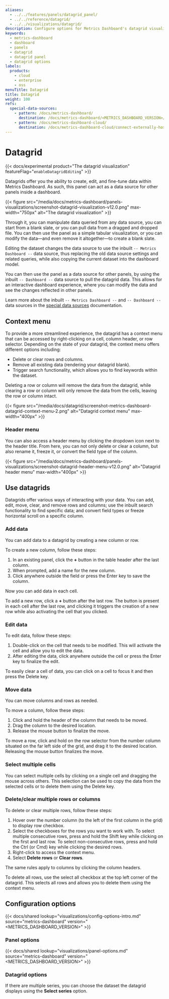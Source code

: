 ```yaml
---
aliases:
  - ../../features/panels/datagrid_panel/
  - ../../reference/datagrid/
  - ../../visualizations/datagrid/
description: Configure options for Metrics Dashboard's datagrid visualization
keywords:
  - metrics-dashboard
  - dashboard
  - panels
  - datagrid
  - datagrid panel
  - datagrid options
labels:
  products:
    - cloud
    - enterprise
    - oss
menuTitle: Datagrid
title: Datagrid
weight: 100
refs:
  special-data-sources:
    - pattern: /docs/metrics-dashboard/
      destination: /docs/metrics-dashboard/<METRICS_DASHBOARD_VERSION>/datasources/#special-data-sources
    - pattern: /docs/metrics-dashboard-cloud/
      destination: /docs/metrics-dashboard-cloud/connect-externally-hosted/data-sources/#special-data-sources
---
```


# Datagrid

{{< docs/experimental product="The datagrid visualization" featureFlag="`enableDatagridEditing`" >}}

Datagrids offer you the ability to create, edit, and fine-tune data within Metrics Dashboard. As such, this panel can act as a data source for other panels
inside a dashboard.

{{< figure src="/media/docs/metrics-dashboard/panels-visualizations/screenshot-datagrid-visualization-v12.0.png" max-width="750px" alt="The datagrid visualization" >}}

Through it, you can manipulate data queried from any data source, you can start from a blank slate, or you can pull data from a dragged and dropped file.
You can then use the panel as a simple tabular visualization, or you can modify the data—and even remove it altogether—to create a blank slate.

Editing the dataset changes the data source to use the inbuilt `-- Metrics Dashboard --` data source, thus replacing the old data source settings and related queries, while also copying the current dataset into the dashboard model.

You can then use the panel as a data source for other panels, by using the inbuilt `-- Dashboard --` data source to pull the datagrid data.
This allows for an interactive dashboard experience, where you can modify the data and see the changes reflected in other panels.

Learn more about the inbuilt `-- Metrics Dashboard --` and `-- Dashboard --` data sources in the [special data sources](ref:special-data-sources) documentation.

## Context menu

To provide a more streamlined experience, the datagrid has a context menu that can be accessed by right-clicking on a cell, column header, or row selector. Depending on the state of your datagrid, the context menu offers different options including:

- Delete or clear rows and columns.
- Remove all existing data (rendering your datagrid blank).
- Trigger search functionality, which allows you to find keywords within the dataset.

Deleting a row or column will remove the data from the datagrid, while clearing a row or column will only remove the data from the cells, leaving the row or column intact.

{{< figure src="/media/docs/datagrid/screenshot-metrics-dashboard-datagrid-context-menu-2.png" alt="Datagrid context menu" max-width="400px" >}}

### Header menu

You can also access a header menu by clicking the dropdown icon next to the header title. From here, you can not only delete or clear a column, but also rename it, freeze it, or convert the field type of the column.

{{< figure src="/media/docs/metrics-dashboard/panels-visualizations/screenshot-datagrid-header-menu-v12.0.png" alt="Datagrid header menu" max-width="400px" >}}

## Use datagrids

Datagrids offer various ways of interacting with your data. You can add, edit, move, clear, and remove rows and columns; use the inbuilt search functionality to find specific data; and convert field types or freeze horizontal scroll on a specific column.

### Add data

You can add data to a datagrid by creating a new column or row.

To create a new column, follow these steps:

1. In an existing panel, click the **+** button in the table header after the last column.
1. When prompted, add a name for the new column.
1. Click anywhere outside the field or press the Enter key to save the column.

Now you can add data in each cell.

To add a new row, click a **+** button after the last row. The button is present in each cell after the last row, and clicking it triggers the creation of a new row while also activating the cell that you clicked.

### Edit data

To edit data, follow these steps:

1. Double-click on the cell that needs to be modified. This will activate the cell and allow you to edit the data.
1. After editing the data, click anywhere outside the cell or press the Enter key to finalize the edit.

To easily clear a cell of data, you can click on a cell to focus it and then press the Delete key.

### Move data

You can move columns and rows as needed.

To move a column, follow these steps:

1. Click and hold the header of the column that needs to be moved.
1. Drag the column to the desired location.
1. Release the mouse button to finalize the move.

To move a row, click and hold on the row selector from the number column situated on the far left side of the grid, and drag it to the desired location. Releasing the mouse button finalizes the move.

### Select multiple cells

You can select multiple cells by clicking on a single cell and dragging the mouse across others. This selection can be used to copy the data from the selected cells or to delete them using the Delete key.

### Delete/clear multiple rows or columns

To delete or clear multiple rows, follow these steps:

1. Hover over the number column (to the left of the first column in the grid) to display row checkbox.
1. Select the checkboxes for the rows you want to work with.
   To select multiple consecutive rows, press and hold the Shift key while clicking on the first and last row. To select non-consecutive rows, press and hold the Ctrl (or Cmd) key while clicking the desired rows.
1. Right-click to access the context menu.
1. Select **Delete rows** or **Clear rows**.

The same rules apply to columns by clicking the column headers.

To delete all rows, use the select all checkbox at the top left corner of the datagrid. This selects all rows and allows you to delete them using the context menu.

## Configuration options

{{< docs/shared lookup="visualizations/config-options-intro.md" source="metrics-dashboard" version="<METRICS_DASHBOARD_VERSION>" >}}

### Panel options

{{< docs/shared lookup="visualizations/panel-options.md" source="metrics-dashboard" version="<METRICS_DASHBOARD_VERSION>" >}}

### Datagrid options

If there are multiple series, you can choose the dataset the datagrid displays using the **Select series** option.
